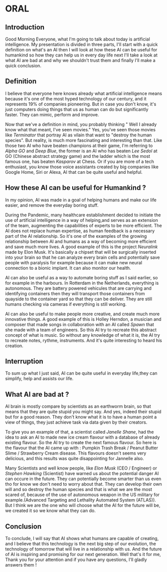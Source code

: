 # ORAL 

## Introduction

Good Morning Everyone, what I'm going to talk about today is artificial intelligence. My presentation is divided in three parts, I'll start with a quick definition on what's an AI then I will look at how these AI can be useful for humankind so how they can help us in every day life next I'll take a look at what AI are bad at and why we shouldn't trust them and finally I'll make a quick conclusion.

## Definition

I believe that everyone here knows already what artificial intelligence means because it's one of the most hyped technology
of our century, and it represents 19% of companies pioneering.
But in case you don't know, it's just computers doing things that 
us as human can do but significantly faster. They can mimic, perform and improve.

Now that we've a definition in mind, you probably thinking 
" Well I already know what that meant, I've seen movies." Yes,
you've seen those movies like *Terminator* that portray AI as vilain that want to "destroy the human species". But reality, is much more fascinating and interesting than that. Like those two AI who have beaten champions at their game, I'm referring to *Alpha GO* and *Deep Blue*, the former is an AI who has beaten *Lee Sedol* at GO (Chinese abstract strategy game) and the ladder which is the most famous one, has beaten *Kasparov* at Chess. 
Or if you are more of a tech enthusiast, you know those voice assistants created by big companies like Google Home, Siri or Alexa, AI that can be quite useful and helpful. 

## How these AI can be useful for Humankind ?

In my opinion, AI was made in a goal of helping humans and make our life easier, and remove the everyday boring stuff.

During the Pandemic, many healthcare establishment decided to initiate the use of artificial intelligence in a way of helping,and
serves as an extension of the team, augmenting the capabilities of experts to be more efficient. The AI does not replace human expertise, as human feedback is a necessary part of the AI
relationship. So it's one of the examples of the growing relationship between AI and humans as a way of becoming more efficient and save much more lives.
A good example of this is the project *Neuralink* made by Elon Musk.
It's basically a chipset that will be surgically inserted into your brain so that he can analyze every brain cells and potentially save people with paralysis for example because it can make new neural connection to a bionic implant. It can also monitor our health.

AI can also be useful as a way to automate boring stuff as I said earlier, so for example in the harbours. In Rotterdam in the Netherlands, everything is autonomous. They are battery powered vehicules that are carrying and identifying containers then they will transport those containers from quayside to the container yard so that they can be deliver. They are still humans checking via cameras if everything is still working. 

AI can also be useful to make people more creative, and create much more innovative things. A good example of this is Holley Herndon, a musician and composer that made songs in collaboration with an AI called *Spawn* that she made with a team of engineers. So this AI try to recreate this abstract concept of what is music. So without any knowledge of what it is, the AI try to recreate notes, rythme, instruments. And it's quite interesting to heard his creation.

## Interruption 

To sum up what I just said, AI can be quite useful in everyday life,they can simplify, help and assists our life.

## What AI are bad at ? 

AI brain is mostly compare by scientists as an earthworm brain, so that means that they are quite stupid you might say. And yes, indeed their stupid but for a good reason. They don't know what it is to have a human point a view of things, they just achieve task via data given by their creators. 

To give you an example of that, a scientist called *Janelle Shane*, had the idea to ask an AI to made new ice cream flavour with a database of already existing flavour. So the AI try to create the next famous flavour. 
So here is the flavour that the AI came up with : Pumpkin Trash Break / Peanut Butter Slime / Strawberry Cream disease. This flavours doesn't seems very delicious, and this results was quite disappointing for Jannelle also. 

Many Scientists and well know people, like *Elon Musk* (CEO / Engineer) or *Stephen Hawking* (Scientist) have warned us about the potential danger AI can occure in the future. They can potentially become smarter than us even tho for know we don't need to worry about that. They can develop their own will and so destroy the human species and that is what we are the most scared of, because of the use of autonomous weapon in the US military for example.(Advanced Targeting and Lethality Automated System (ATLAS)). But I think we are the one who will choose what the AI for the future will be, we created it so we know what they can do.

## Conclusion 

To conclude, I will say that AI shows what humans are capable of creating, and I believe that this technology is the next big step of our evolution, the technology of tomorrow that will live in a relationship with us. And the future of AI is inspiring and promising for our next generation. Well that's it for me, Thank you for your attention and if you have any questions, I'll gladly answers them ! 

